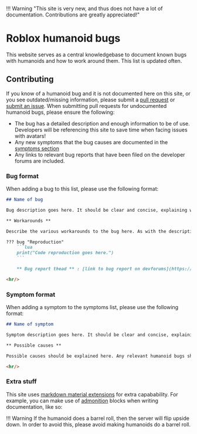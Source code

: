 !!! Warning "This site is very new, and thus does not have a lot of documentation. Contributions are greatly appreciated!"

# Roblox humanoid bugs

This website serves as a central knowledgebase to document known bugs with humanoids and how to work around them. This list is updated often.

## Contributing

If you know of a humanoid bug and it is not documented here on this site, or you see outdated/missing information, please submit a [pull request](https://github.com/RobloxHumanoids/Humanoid-Issues/pulls) or [submit an issue](https://github.com/RobloxHumanoids/Humanoid-Issues/issues). When submitting pull requests for undocumented humanoid bugs, please ensure the following:

- The bug has a detailed description and enough information to be of use. Developers will be referencing this site to save time when facing issues with avatars!
- Any new symptoms that the bug causes are documented in the [symptoms section](./Symptoms.md)
- Any links to relevant bug reports that have been filed on the developer forums are included.

### Bug format

When adding a bug to this list, please use the following format:
```markdown
## Name of bug

Bug description goes here. It should be clear and concise, explaining what causes the bug, symptoms, etc.

** Workarounds **

Describe the various workarounds to the bug here. As with the description of the bug, they should be clear and concise.

??? bug "Reproduction"
    ```lua
    print("Code reproduction goes here.")
    ```

    ** Bug report thead ** : [link to bug report on devforums](https://devforum.roblox.com/Blahblah)

<hr/>
```

### Symptom format

When adding a symptom to the symptoms list, please use the following format:
```markdown
## Name of symptom

Symptom description goes here. It should be clear and concise, explaining the effects of the symptom.

** Possible causes **

Possible causes should be explained here. Any relevant humanoid bugs should be linked to here.

<hr/>
```

### Extra stuff
This site uses [markdown material extensions](https://squidfunk.github.io/mkdocs-material/extensions/admonition/) for extra capabability. For example, you can make use of [admonition](https://squidfunk.github.io/mkdocs-material/extensions/admonition/) blocks when writing documentation, like so:

!!! Warning
    If the humanoid does a barrel roll, then the server will flip upside down.
    In order to avoid this, please avoid making humanoids do a barrel roll.